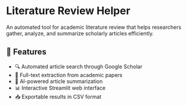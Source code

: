# Literature Review Helper
An automated tool for academic literature review that helps researchers gather, analyze, and summarize scholarly articles efficiently.

## 🎯 Features

- 🔍 Automated article search through Google Scholar
- 📑 Full-text extraction from academic papers
- 🤖 AI-powered article summarization
- 📊 Interactive Streamlit web interface
- 📥 Exportable results in CSV format